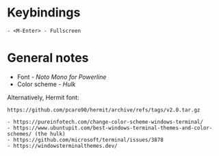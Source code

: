 # Keybindings

```
- <M-Enter> - Fullscreen
```

# General notes

* Font - *Noto Mono for Powerline*
* Color scheme - *Hulk*

Alternatively, Hermit font:

```
https://github.com/pcaro90/hermit/archive/refs/tags/v2.0.tar.gz
````

```
- https://pureinfotech.com/change-color-scheme-windows-terminal/
- https://www.ubuntupit.com/best-windows-terminal-themes-and-color-schemes/ (the hulk)
- https://github.com/microsoft/terminal/issues/3878
- https://windowsterminalthemes.dev/
```

